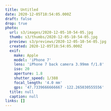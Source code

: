 ```yaml
---
title: Untitled
date: 2020-12-05T18:54:05.000Z
draft: false
drop: true
photo:
  url: s3/images/2020-12-05-10-54-05.jpg
  thumb: s3/thumbs/2020-12-05-10-54-05.jpg
  preview: s3/previews/2020-12-05-10-54-05.jpg
  created: 2020-12-05T18:54:05.000Z
  exif:
    make: Apple
    model: 'iPhone 7'
    lens: 'iPhone 7 back camera 3.99mm f/1.8'
    iso: 20
    aperture: 1.8
    shutter_speed: 1/388
    focal_length: '4.0 mm'
    gps: '47.7339666666667 -122.265030555556'
  title: null
  caption: null
links: []
---
```

